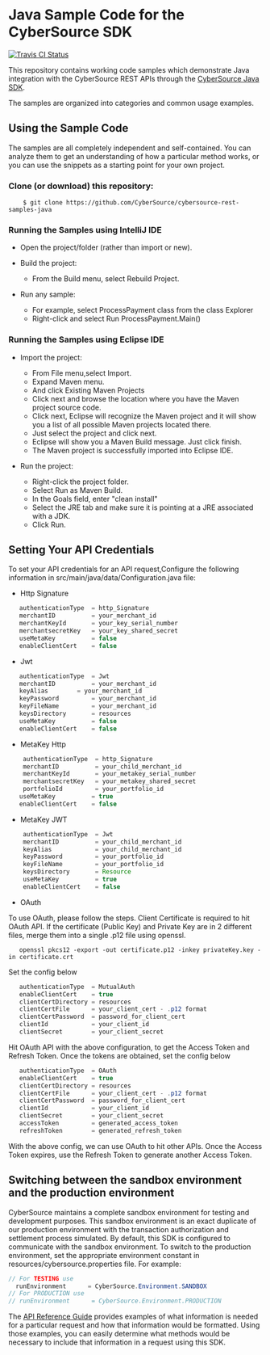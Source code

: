 # Java Sample Code for the CyberSource SDK
[![Travis CI Status](https://travis-ci.org/Cybersource/cybersource-rest-samples-java.svg?branch=master)](https://travis-ci.org/Cybersource/cybersource-rest-samples-java)

This repository contains working code samples which demonstrate Java integration with the CyberSource REST APIs through the [CyberSource Java SDK](https://github.com/CyberSource/cybersource-rest-client-java).

The samples are organized into categories and common usage examples.

## Using the Sample Code

The samples are all completely independent and self-contained. You can analyze them to get an understanding of how a particular method works, or you can use the snippets as a starting point for your own project.

### Clone (or download) this repository:
```
    $ git clone https://github.com/CyberSource/cybersource-rest-samples-java
```
### Running the Samples using IntelliJ IDE
* Open the project/folder (rather than import or new).

* Build the project:
	* From the Build menu, select Rebuild Project.

* Run any sample:
	* For example, select ProcessPayment class from the class Explorer
	* Right-click and select Run ProcessPayment.Main()
	
### Running the Samples using Eclipse IDE
* Import the project:
	* From File menu,select Import.
	* Expand Maven menu. 
	* And click Existing Maven Projects
	* Click next and browse the location where you have the Maven project source code. 
	* Click next, Eclipse will recognize the Maven project and it will show you a list of all possible Maven projects located there. 
	* Just select the project and click next. 
	* Eclipse will show you a Maven Build message. Just click finish. 
	* The Maven project is successfully imported into Eclipse IDE.

* Run the project: 
	* Right-click the project folder.
	* Select Run as Maven Build.
	* In the Goals field, enter "clean install"
	* Select the JRE tab and make sure it is pointing at a JRE associated with a JDK.
	* Click Run.
	

## Setting Your API Credentials

To set your API credentials for an API request,Configure the following information in src/main/java/data/Configuration.java file:
  
  * Http Signature

```java
   authenticationType  = http_Signature
   merchantID 	       = your_merchant_id
   merchantKeyId       = your_key_serial_number
   merchantsecretKey   = your_key_shared_secret
   useMetaKey          = false
   enableClientCert    = false
```
  * Jwt

```java
   authenticationType  = Jwt
   merchantID 	       = your_merchant_id
   keyAlias	       = your_merchant_id
   keyPassword	       = your_merchant_id
   keyFileName         = your_merchant_id
   keysDirectory       = resources
   useMetaKey          = false
   enableClientCert    = false
```

   * MetaKey Http

```java
	authenticationType  = http_Signature
	merchantID          = your_child_merchant_id
	merchantKeyId       = your_metakey_serial_number
	merchantsecretKey   = your_metakey_shared_secret
	portfolioId         = your_portfolio_id
   useMetaKey          = true
   enableClientCert    = false
```

   * MetaKey JWT

```java
    authenticationType  = Jwt
    merchantID          = your_child_merchant_id
    keyAlias            = your_child_merchant_id
    keyPassword         = your_portfolio_id
    keyFileName         = your_portfolio_id
    keysDirectory       = Resource
    useMetaKey          = true
    enableClientCert    = false
```


   * OAuth
   
   To use OAuth, please follow the steps. Client Certificate is required to hit OAuth API. If the certificate (Public Key) and Private Key are in 2 different files, merge them into a single .p12 file using openssl. 

```
   openssl pkcs12 -export -out certificate.p12 -inkey privateKey.key -in certificate.crt
```

   Set the config below

```java
   authenticationType  = MutualAuth
   enableClientCert    = true
   clientCertDirectory = resources
   clientCertFile      = your_client_cert - .p12 format
   clientCertPassword  = password_for_client_cert
   clientId            = your_client_id
   clientSecret        = your_client_secret
```

   Hit OAuth API with the above configuration, to get the Access Token and Refresh Token. Once the tokens are obtained, set the config below

```java
   authenticationType  = OAuth
   enableClientCert    = true
   clientCertDirectory = resources
   clientCertFile      = your_client_cert - .p12 format
   clientCertPassword  = password_for_client_cert
   clientId            = your_client_id
   clientSecret        = your_client_secret
   accessToken         = generated_access_token
   refreshToken        = generated_refresh_token
```

   With the above config, we can use OAuth to hit other APIs. Once the Access Token expires, use the Refresh Token to generate another Access Token.   

## Switching between the sandbox environment and the production environment
CyberSource maintains a complete sandbox environment for testing and development purposes. This sandbox environment is an exact
duplicate of our production environment with the transaction authorization and settlement process simulated. By default, this SDK is 
configured to communicate with the sandbox environment. To switch to the production environment, set the appropriate environment 
constant in resources/cybersource.properties file.  For example:

```java
// For TESTING use
  runEnvironment      = CyberSource.Environment.SANDBOX
// For PRODUCTION use
// runEnvironment      = CyberSource.Environment.PRODUCTION
```


The [API Reference Guide](https://developer.cybersource.com/api/reference/api-reference.html) provides examples of what information is needed for a particular request and how that information would be formatted. Using those examples, you can easily determine what methods would be necessary to include that information in a request
using this SDK.

  

